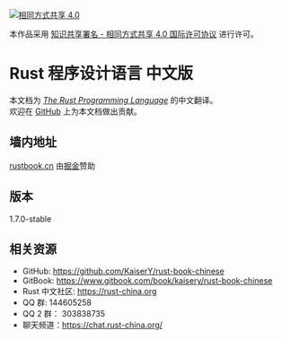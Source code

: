 [![相同方式共享 4.0](https://i.creativecommons.org/l/by-sa/4.0/88x31.png "相同方式共享 4.0")](http://creativecommons.org/licenses/by-sa/4.0/)

本作品采用 [知识共享署名 - 相同方式共享 4.0 国际许可协议](https://creativecommons.org/licenses/by-sa/4.0/) 进行许可。

# Rust 程序设计语言 中文版
本文档为 [*The Rust Programming Language*](https://doc.rust-lang.org/book/) 的中文翻译。  
欢迎在 [GitHub](https://github.com/KaiserY/rust-book-chinese) 上为本文档做出贡献。

## 墙内地址
[rustbook.cn](http://rustbook.cn/) 由[掘金](http://gold.xitu.io/)赞助

## 版本
1.7.0-stable

## 相关资源
* GitHub: https://github.com/KaiserY/rust-book-chinese
* GitBook: https://www.gitbook.com/book/kaisery/rust-book-chinese
* Rust 中文社区: https://rust-china.org
* QQ 群: 144605258
* QQ 2 群： 303838735
* 聊天频道：https://chat.rust-china.org/
